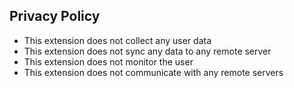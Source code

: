 ## Privacy Policy
- This extension does not collect any user data
- This extension does not sync any data to any remote server
- This extension does not monitor the user
- This extension does not communicate with any remote servers